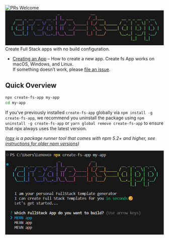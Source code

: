 ![PRs Welcome](https://img.shields.io/badge/PRs-welcome-green.svg) 
<img src="./assets/logo.png">
Create Full Stack apps with no build configuration.

- [Creating an App](#creating-an-app) – How to create a new app.
Create fs App works on macOS, Windows, and Linux.<br>
If something doesn’t work, please [file an issue](https://github.com/Om-jannu/create-fs-app/issues/new).<br>

## Quick Overview
```sh
npx create-fs-app my-app
cd my-app
```
If you've previously installed `create-fs-app` globally via `npm install -g create-fs-app`, we recommend you uninstall the package using `npm uninstall -g create-fs-app` or `yarn global remove create-fs-app` to ensure that npx always uses the latest version.

_([npx](https://medium.com/@maybekatz/introducing-npx-an-npm-package-runner-55f7d4bd282b) is a package runner tool that comes with npm 5.2+ and higher, see [instructions for older npm versions](https://gist.github.com/gaearon/4064d3c23a77c74a3614c498a8bb1c5f))_

<p align="center">
<img src="./assets/s1.png">
</p>
